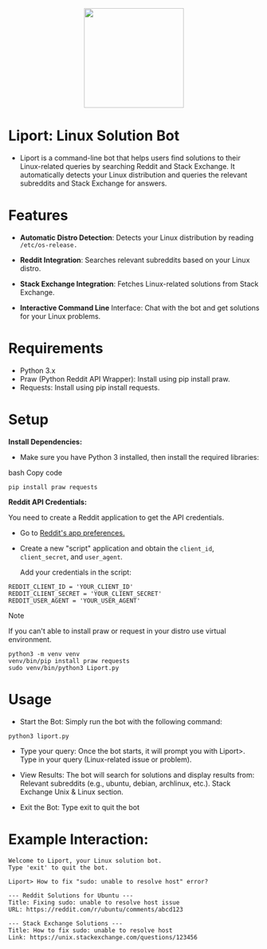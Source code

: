 <div align="center">
<img src="https://github.com/user-attachments/assets/c61fa08c-3ed2-4ea2-ad0c-9aa62262877a" width="200" />
</div>

# Liport: Linux Solution Bot
+ Liport is a command-line bot that helps users find solutions to their Linux-related queries by searching Reddit and Stack Exchange. It automatically detects your Linux distribution and queries the relevant subreddits and Stack Exchange for answers.

# Features
+ **Automatic Distro Detection**:  Detects your Linux distribution by reading ``/etc/os-release.``

+ **Reddit Integration**: Searches relevant subreddits based on your Linux distro.

+ **Stack Exchange Integration**: Fetches Linux-related solutions from Stack Exchange.

+ **Interactive Command Line** Interface: Chat with the bot and get solutions for your Linux problems.

# Requirements
+ Python 3.x
+ Praw (Python Reddit API Wrapper): Install using pip install praw.
+ Requests: Install using pip install requests.

# Setup
**Install Dependencies:**

+ Make sure you have Python 3 installed, then install the required libraries:

bash
Copy code

```
pip install praw requests
```

**Reddit API Credentials:**

You need to create a Reddit application to get the API credentials.

+ Go to [Reddit's app preferences.](https://www.reddit.com/prefs/apps)
+ Create a new "script" application and obtain the ``client_id``, ``client_secret``, and ``user_agent``.
  
    Add your credentials in the script:
```  
REDDIT_CLIENT_ID = 'YOUR_CLIENT_ID'
REDDIT_CLIENT_SECRET = 'YOUR_CLIENT_SECRET'
REDDIT_USER_AGENT = 'YOUR_USER_AGENT'
```
> [!NOTE]
> If you can't able to install praw or request in your distro use virtual environment.

```
python3 -m venv venv
venv/bin/pip install praw requests
sudo venv/bin/python3 Liport.py
```

# Usage

+ Start the Bot: Simply run the bot with the following command:

```
python3 liport.py
```
+ Type your query: Once the bot starts, it will prompt you with Liport>. Type in your query (Linux-related issue or problem).

+ View Results: The bot will search for solutions and display results from:
Relevant subreddits (e.g., ubuntu, debian, archlinux, etc.).
Stack Exchange Unix & Linux section.

+ Exit the Bot: Type exit to quit the bot

# Example Interaction:

```
Welcome to Liport, your Linux solution bot.
Type 'exit' to quit the bot.

Liport> How to fix "sudo: unable to resolve host" error?

--- Reddit Solutions for Ubuntu ---
Title: Fixing sudo: unable to resolve host issue
URL: https://reddit.com/r/ubuntu/comments/abcd123

--- Stack Exchange Solutions ---
Title: How to fix sudo: unable to resolve host
Link: https://unix.stackexchange.com/questions/123456

```
